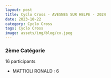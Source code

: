```yaml
---
layout: post
title: Cyclo Cross - AVESNES SUR HELPE - 2024
date: 2023-10-22
category: Cyclo Cross
tags: Cyclo Cross
image: assets/img/blog/cx.jpeg
---
```


### 2ème Catégorie
16 participants
- MATTIOLI RONALD : 6

